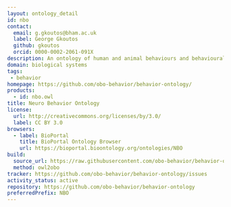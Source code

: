 ```yaml
---
layout: ontology_detail
id: nbo
contact:
  email: g.gkoutos@bham.ac.uk
  label: George Gkoutos
  github: gkoutos
  orcid: 0000-0002-2061-091X
description: An ontology of human and animal behaviours and behavioural phenotypes
domain: biological systems
tags:
 - behavior
homepage: https://github.com/obo-behavior/behavior-ontology/
products:
  - id: nbo.owl
title: Neuro Behavior Ontology
license:
  url: http://creativecommons.org/licenses/by/3.0/
  label: CC BY 3.0
browsers:
  - label: BioPortal
    title: BioPortal Ontology Browser
    url: https://bioportal.bioontology.org/ontologies/NBO
build:
  source_url: https://raw.githubusercontent.com/obo-behavior/behavior-ontology/master/nbo.owl
  method: owl2obo
tracker: https://github.com/obo-behavior/behavior-ontology/issues
activity_status: active
repository: https://github.com/obo-behavior/behavior-ontology
preferredPrefix: NBO
---
```

